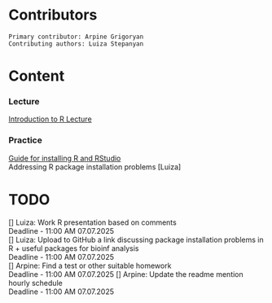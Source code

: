 
  # Contributors
    Primary contributor: Arpine Grigoryan
    Contributing authors: Luiza Stepanyan
  # Content  

  ### Lecture 
  [Introduction to R Lecture](https://docs.google.com/presentation/d/123DruZEKS_vYKDugWMUHxxNWizO96gn6/edit?usp=share_link&ouid=108169334741774870734&rtpof=true&sd=true) 

  ### Practice
  [Guide for installing R and RStudio](https://rstudio-education.github.io/hopr/starting.html) \
  Addressing R package installation problems [Luiza]

  # TODO
   [] Luiza: Work R presentation based on comments \
    Deadline -  11:00 AM 07.07.2025 \
   [] Luiza: Upload to GitHub a link discussing package installation problems in R + useful packages for bioinf analysis\
    Deadline -  11:00 AM 07.07.2025\
   [] Arpine: Find a test or other suitable homework \
    Deadline -  11:00 AM 07.07.2025
   [] Arpine: Update the readme mention hourly schedule \
    Deadline -  11:00 AM 07.07.2025

    
     

